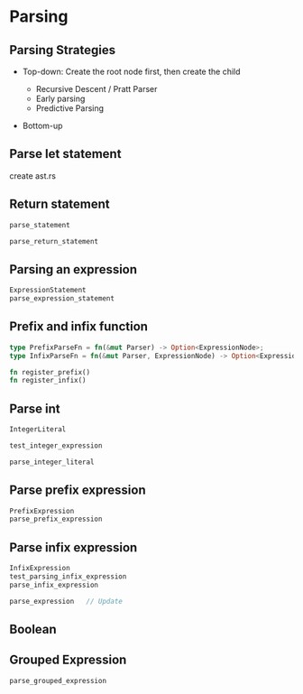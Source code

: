 # Parsing

## Parsing Strategies

- Top-down: Create the root node first, then create the child

  - Recursive Descent / Pratt Parser
  - Early parsing
  - Predictive Parsing

- Bottom-up

## Parse let statement

create ast.rs

## Return statement

```rust
parse_statement

parse_return_statement
```

## Parsing an expression

```rust
ExpressionStatement
parse_expression_statement
```

## Prefix and infix function

```rust
type PrefixParseFn = fn(&mut Parser) -> Option<ExpressionNode>;
type InfixParseFn = fn(&mut Parser, ExpressionNode) -> Option<ExpressionNode>;

fn register_prefix()
fn register_infix()
```

## Parse int

```rust
IntegerLiteral

test_integer_expression

parse_integer_literal
```

## Parse prefix expression

```rust
PrefixExpression
parse_prefix_expression
```

## Parse infix expression

```rust
InfixExpression
test_parsing_infix_expression
parse_infix_expression

parse_expression   // Update
```

## Boolean

## Grouped Expression

```rust
parse_grouped_expression
```
